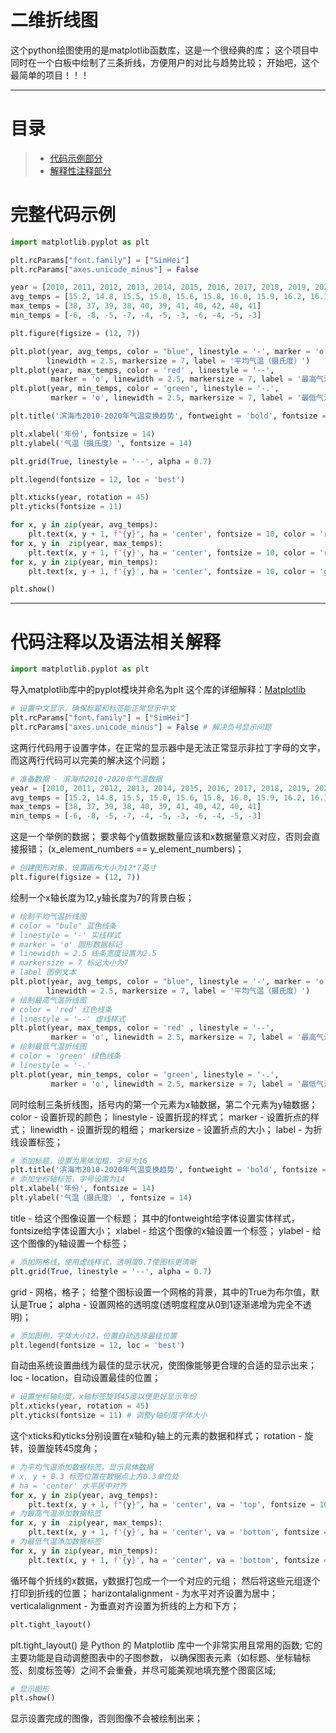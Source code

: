 # 二维折线图
这个python绘图使用的是matplotlib函数库，这是一个很经典的库；
这个项目中同时在一个白板中绘制了三条折线，方便用户的对比与趋势比较；
开始吧，这个最简单的项目！！！

---

# 目录

> - [代码示例部分](#完整代码示例)
> - [解释性注释部分](#代码注释以及语法相关解释)

# 完整代码示例

```python
import matplotlib.pyplot as plt

plt.rcParams["font.family"] = ["SimHei"]
plt.rcParams["axes.unicode_minus"] = False

year = [2010, 2011, 2012, 2013, 2014, 2015, 2016, 2017, 2018, 2019, 2020]
avg_temps = [15.2, 14.8, 15.5, 15.0, 15.6, 15.8, 16.0, 15.9, 16.2, 16.1, 16.3]
max_temps = [38, 37, 39, 38, 40, 39, 41, 40, 42, 40, 41]
min_temps = [-6, -8, -5, -7, -4, -5, -3, -6, -4, -5, -3]

plt.figure(figsize = (12, 7))

plt.plot(year, avg_temps, color = "blue", linestyle = '-', marker = 'o',
        linewidth = 2.5, markersize = 7, label = '平均气温（摄氏度）')
plt.plot(year, max_temps, color = 'red' , linestyle = '--',
         marker = 'o', linewidth = 2.5, markersize = 7, label = '最高气温（摄氏度）')
plt.plot(year, min_temps, color = 'green', linestyle = '-.',
         marker = 'o', linewidth = 2.5, markersize = 7, label = '最低气温（摄氏度）')

plt.title('滨海市2010-2020年气温变换趋势', fontweight = 'bold', fontsize = 16)

plt.xlabel('年份', fontsize = 14)
plt.ylabel('气温（摄氏度）', fontsize = 14)

plt.grid(True, linestyle = '--', alpha = 0.7)

plt.legend(fontsize = 12, loc = 'best')

plt.xticks(year, rotation = 45)
plt.yticks(fontsize = 11)

for x, y in zip(year, avg_temps):
    plt.text(x, y + 1, f"{y}", ha = 'center', fontsize = 10, color = 'red')
for x, y in  zip(year, max_temps):
    plt.text(x, y + 1, f'{y}', ha = 'center', fontsize = 10, color = 'red')
for x, y in zip(year, min_temps):
    plt.text(x, y + 1, f'{y}', ha = 'center', fontsize = 10, color = 'green')

plt.show()
```

---

# 代码注释以及语法相关解释

```python
import matplotlib.pyplot as plt
```
导入matplotlib库中的pyplot模块并命名为plt
这个库的详细解释：[Matplotlib](https://github.com/EldricArlo/···)

```python
# 设置中文显示，确保标题和标签能正常显示中文
plt.rcParams["font.family"] = ["SimHei"]
plt.rcParams["axes.unicode_minus"] = False # 解决负号显示问题
```
这两行代码用于设置字体，在正常的显示器中是无法正常显示非拉丁字母的文字，而这两行代码可以完美的解决这个问题；


```python
# 准备数据 - 滨海市2010-2020年气温数据
year = [2010, 2011, 2012, 2013, 2014, 2015, 2016, 2017, 2018, 2019, 2020]
avg_temps = [15.2, 14.8, 15.5, 15.0, 15.6, 15.8, 16.0, 15.9, 16.2, 16.1, 16.3]
max_temps = [38, 37, 39, 38, 40, 39, 41, 40, 42, 40, 41]
min_temps = [-6, -8, -5, -7, -4, -5, -3, -6, -4, -5, -3]
```
这是一个举例的数据；
要求每个y值数据数量应该和x数据量意义对应，否则会直接报错；
(x_element_numbers == y_element_numbers)；

```python
# 创建图形对象，设置画布大小为12*7英寸
plt.figure(figsize = (12, 7))
```
绘制一个x轴长度为12,y轴长度为7的背景白板；

```python
# 绘制平均气温折线图
# color = "bule" 蓝色线条
# linestyle = '-' 实线样式
# marker = 'o' 圆形数据标记
# linewidth = 2.5 线条宽度设置为2.5
# markersize = 7 标记大小为7
# label 图例文本
plt.plot(year, avg_temps, color = "blue", linestyle = '-', marker = 'o',
        linewidth = 2.5, markersize = 7, label = '平均气温（摄氏度）')
# 绘制最高气温折线图
# color = 'red' 红色线条
# linestyle = '--' 虚线样式
plt.plot(year, max_temps, color = 'red' , linestyle = '--',
         marker = 'o', linewidth = 2.5, markersize = 7, label = '最高气温（摄氏度）')
# 绘制最低气温折线图
# color = 'green' 绿色线条
# linestyle = '-.'
plt.plot(year, min_temps, color = 'green', linestyle = '-.',
         marker = 'o', linewidth = 2.5, markersize = 7, label = '最低气温（摄氏度）')
```
同时绘制三条折线图，括号内的第一个元素为x轴数据，第二个元素为y轴数据；
color - 设置折现的颜色；
linestyle - 设置折现的样式；
marker - 设置折点的样式；
linewidth - 设置折现的粗细；
markersize - 设置折点的大小；
label - 为折线设置标签；

```python
# 添加标题，设置为黑体加粗，字号为16
plt.title('滨海市2010-2020年气温变换趋势', fontweight = 'bold', fontsize = 16)
# 添加坐标轴标签，字号设置为14
plt.xlabel('年份', fontsize = 14)
plt.ylabel('气温（摄氏度）', fontsize = 14)
```
title - 给这个图像设置一个标题；
其中的fontweight给字体设置实体样式，fontsize给字体设置大小；
xlabel - 给这个图像的x轴设置一个标签；
ylabel - 给这个图像的y轴设置一个标签；

```python
# 添加网格线，使用虚线样式，透明度0.7使图标更清晰
plt.grid(True, linestyle = '--', alpha = 0.7)
```
grid - 网格，格子；
给整个图标设置一个网格的背景，其中的True为布尔值，默认是True；
alpha - 设置网格的透明度(透明度程度从0到1逐渐递增为完全不透明)；

```python
# 添加图例，字体大小12，位置自动选择最佳位置
plt.legend(fontsize = 12, loc = 'best')
```
自动由系统设置曲线为最佳的显示状况，使图像能够更合理的合适的显示出来；
loc - location，自动设置最佳的位置；

```python
# 设置坐标轴刻度，x轴标签旋转45度以便更好显示年份
plt.xticks(year, rotation = 45)
plt.yticks(fontsize = 11) # 调整y轴刻度字体大小
```
这个xticks和yticks分别设置在x轴和y轴上的元素的数据和样式；
rotation - 旋转，设置旋转45度角；

```python
# 为平均气温添加数据标签，显示具体数据
# x, y + 0.3 标签位置在数据点上方0.3单位处
# ha = 'center' 水平居中对齐
for x, y in zip(year, avg_temps):
    plt.text(x, y + 1, f"{y}", ha = 'center', va = 'top', fontsize = 10, color = 'red')
# 为最高气温添加数据标签
for x, y in  zip(year, max_temps):
    plt.text(x, y + 1, f'{y}', ha = 'center', va = 'bottom', fontsize = 10, color = 'red')
# 为最低气温添加数据标签
for x, y in zip(year, min_temps):
    plt.text(x, y + 1, f'{y}', ha = 'center', va = 'bottom', fontsize = 10, color = 'green')
```
循环每个折线的x数据，y数据打包成一个一个对应的元组；
然后将这些元组逐个打印到折线的位置；
harizontalalignment - 为水平对齐设置为居中；
verticalalignment - 为垂直对齐设置为折线的上方和下方；

```python
plt.tight_layout()
```
plt.tight_layout() 是 Python 的 Matplotlib 库中一个非常实用且常用的函数;
它的主要功能是自动调整图表中的子图参数，
以确保图表元素（如标题、坐标轴标签、刻度标签等）之间不会重叠，并尽可能美观地填充整个图窗区域;

```python
# 显示图形
plt.show()
```
显示设置完成的图像，否则图像不会被绘制出来；

